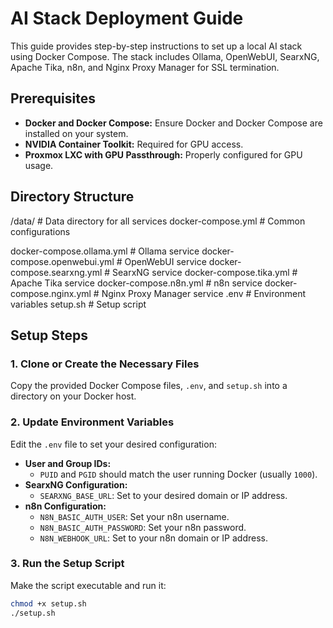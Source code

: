 # AI Stack Deployment Guide

This guide provides step-by-step instructions to set up a local AI stack using Docker Compose. The stack includes Ollama, OpenWebUI, SearxNG, Apache Tika, n8n, and Nginx Proxy Manager for SSL termination.

## Prerequisites

- **Docker and Docker Compose:** Ensure Docker and Docker Compose are installed on your system.
- **NVIDIA Container Toolkit:** Required for GPU access.
- **Proxmox LXC with GPU Passthrough:** Properly configured for GPU usage.

## Directory Structure

/data/ # Data directory for all services 
docker-compose.yml # Common configurations 

docker-compose.ollama.yml # Ollama service 
docker-compose.openwebui.yml # OpenWebUI service 
docker-compose.searxng.yml # SearxNG service 
docker-compose.tika.yml # Apache Tika service 
docker-compose.n8n.yml # n8n service 
docker-compose.nginx.yml # Nginx Proxy Manager service 
.env # Environment variables 
setup.sh # Setup script



## Setup Steps

### 1. Clone or Create the Necessary Files

Copy the provided Docker Compose files, `.env`, and `setup.sh` into a directory on your Docker host.

### 2. Update Environment Variables

Edit the `.env` file to set your desired configuration:

- **User and Group IDs:**
  - `PUID` and `PGID` should match the user running Docker (usually `1000`).
- **SearxNG Configuration:**
  - `SEARXNG_BASE_URL`: Set to your desired domain or IP address.
- **n8n Configuration:**
  - `N8N_BASIC_AUTH_USER`: Set your n8n username.
  - `N8N_BASIC_AUTH_PASSWORD`: Set your n8n password.
  - `N8N_WEBHOOK_URL`: Set to your n8n domain or IP address.

### 3. Run the Setup Script

Make the script executable and run it:

```bash
chmod +x setup.sh
./setup.sh

